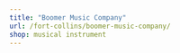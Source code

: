 ```yaml
---
title: "Boomer Music Company"
url: /fort-collins/boomer-music-company/
shop: musical instrument
---
```

